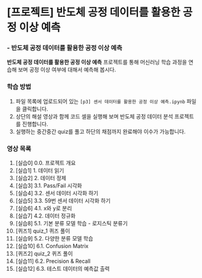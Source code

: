# [프로젝트] 반도체 공정 데이터를 활용한 공정 이상 예측
### - 반도체 공정 데이터를 활용한 공정 이상 예측
**반도체 공정 데이터를 활용한 공정 이상 예측** 프로젝트를 통해 머신러닝 학습 과정을 연습해 보며 공정 이상 여부에 대해서 예측해 봅시다.

### 학습 방법

1. 파일 목록에 업로드되어 있는 `[p3] 센서 데이터를 활용한 공정 이상 예측.ipynb` 파일을 클릭합니다.
2. 상단의 해설 영상과 함께 코드 셀을 실행해 보며 반도체 공정 데이터 분석 프로젝트를 진행합니다.
3. 실행하는 중간중간 quiz를 풀고 하단의 채점까지 완료해야 이수가 가능합니다.

### 영상 목록
1. [실습0] 0.0. 프로젝트 개요
2. [실습1] 1. 데이터 읽기
3. [실습2] 2. 데이터 정제
4. [실습3] 3.1. Pass/Fail 시각화
5. [실습4] 3.2. 센서 데이터 시각화 하기
6. [실습5] 3.3. 59번 센서 데이터 시각화 하기
7. [실습6] 4.1. x와 y로 분리
8. [실습7] 4.2. 데이터 정규화
9. [실습8] 5.1. 기본 분류 모델 학습 - 로지스틱 분류기
10. [퀴즈1] quiz_1 퀴즈 풀이
11. [실습9] 5.2. 다양한 분류 모델 학습
12. [실습10] 6.1. Confusion Matrix
13. [퀴즈2] quiz_2 퀴즈 풀이
14. [실습11] 6.2. Precision & Recall
15. [실습12] 6.3. 테스트 데이터의 예측값 출력
